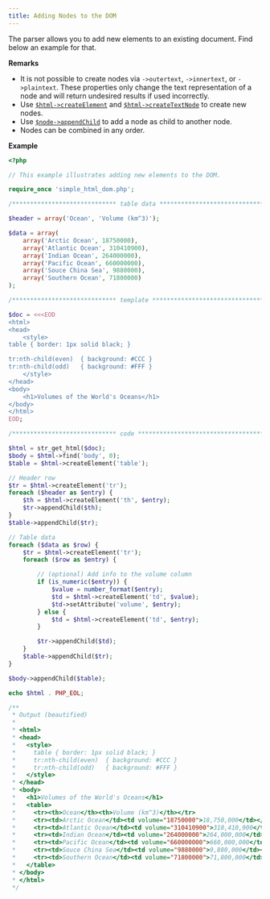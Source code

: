 ```yaml
---
title: Adding Nodes to the DOM
---
```


The parser allows you to add new elements to an existing document. Find below an
example for that.

**Remarks**

- It is not possible to create nodes via `->outertext`, `->innertext`, or
`->plaintext`. These properties only change the text representation of a node
and will return undesired results if used incorrectly.
- Use [`$html->createElement`](/api/simple_html_dom/createElement) and
[`$html->createTextNode`](/api/simple_html_dom/createTextNode) to create
new nodes.
- Use [`$node->appendChild`](/api/simple_html_dom_node/appendChild) to add a
node as child to another node.
- Nodes can be combined in any order.

**Example**

```php
<?php

// This example illustrates adding new elements to the DOM.

require_once 'simple_html_dom.php';

/***************************** table data *************************************/

$header = array('Ocean', 'Volume (km^3)');

$data = array(
    array('Arctic Ocean', 18750000),
    array('Atlantic Ocean', 310410900),
    array('Indian Ocean', 264000000),
    array('Pacific Ocean', 660000000),
    array('Souce China Sea', 9880000),
    array('Southern Ocean', 71800000)
);

/***************************** template ***************************************/

$doc = <<<EOD
<html>
<head>
    <style>
table { border: 1px solid black; }

tr:nth-child(even)  { background: #CCC }
tr:nth-child(odd)   { background: #FFF }
    </style>
</head>
<body>
    <h1>Volumes of the World's Oceans</h1>
</body>
</html>
EOD;

/***************************** code *******************************************/

$html = str_get_html($doc);
$body = $html->find('body', 0);
$table = $html->createElement('table');

// Header row
$tr = $html->createElement('tr');
foreach ($header as $entry) {
    $th = $html->createElement('th', $entry);
    $tr->appendChild($th);
}
$table->appendChild($tr);

// Table data
foreach ($data as $row) {
    $tr = $html->createElement('tr');
    foreach ($row as $entry) {

        // (optional) Add info to the volume column
        if (is_numeric($entry)) {
            $value = number_format($entry);
            $td = $html->createElement('td', $value);
            $td->setAttribute('volume', $entry);
        } else {
            $td = $html->createElement('td', $entry);
        }

        $tr->appendChild($td);
    }
    $table->appendChild($tr);
}

$body->appendChild($table);

echo $html . PHP_EOL;

/**
 * Output (beautified)
 *
 * <html>
 * <head>
 *   <style>
 *     table { border: 1px solid black; }
 *     tr:nth-child(even)  { background: #CCC }
 *     tr:nth-child(odd)   { background: #FFF }
 *   </style>
 * </head>
 * <body>
 *   <h1>Volumes of the World's Oceans</h1>
 *   <table>
 *     <tr><th>Ocean</th><th>Volume (km^3)</th></tr>
 *     <tr><td>Arctic Ocean</td><td volume="18750000">18,750,000</td></tr>
 *     <tr><td>Atlantic Ocean</td><td volume="310410900">310,410,900</td></tr>
 *     <tr><td>Indian Ocean</td><td volume="264000000">264,000,000</td></tr>
 *     <tr><td>Pacific Ocean</td><td volume="660000000">660,000,000</td></tr>
 *     <tr><td>Souce China Sea</td><td volume="9880000">9,880,000</td></tr>
 *     <tr><td>Southern Ocean</td><td volume="71800000">71,800,000</td></tr>
 *   </table>
 * </body>
 * </html>
 */
```